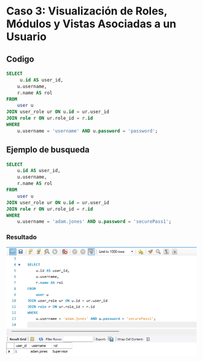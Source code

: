 # Caso 3: Visualización de Roles, Módulos y Vistas Asociadas a un Usuario
## Codigo
```sql
SELECT 
     u.id AS user_id,
    u.username,
    r.name AS rol
FROM 
    user u
JOIN user_role ur ON u.id = ur.user_id
JOIN role r ON ur.role_id = r.id
WHERE 
    u.username = 'username' AND u.password = 'password';
```

## Ejemplo de busqueda
```sql
SELECT 
    u.id AS user_id,
    u.username,
    r.name AS rol
FROM 
    user u
JOIN user_role ur ON u.id = ur.user_id
JOIN role r ON ur.role_id = r.id
WHERE 
    u.username = 'adam.jones' AND u.password = 'securePass1';

```
### Resultado

![Flitrada](img/Flitrada.png)